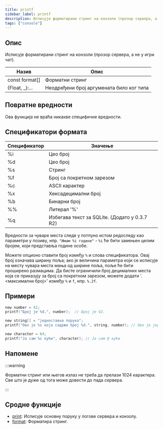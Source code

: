 ```yaml
---
title: printf
sidebar_label: printf
description: Исписује форматирани стринг на конзоли (прозор сервера, а не у игри чат).
tags: ["console"]
---
```


<LowercaseNoteSR />

## Опис

Исписује форматирани стринг на конзоли (прозор сервера, а не у игри чат).

| Назив           | Опис                               |
| -------------- | ----------------------------------------- |
| const format[] | Форматни стринг                         |
| \{Float, _}:... | Неодређени број аргумената било ког типа |

## Повратне вредности

Ова функција не враћа никакве специфичне вредности.

## Спецификатори формата

| Спецификатор | Значење                                       |
| --------- | --------------------------------------------- |
| %i        | Цео број                                       |
| %d        | Цео број                                       |
| %s        | Стринг                                        |
| %f        | Број са покретном зарезом                     |
| %c        | ASCII карактер                                |
| %x        | Хексадецимални број                           |
| %b        | Бинарни број                                  |
| %%        | Литерал '%'                                   |
| %q        | Избегава текст за SQLite. (Додато у 0.3.7 R2) |

Вредности за чуваре места следе у потпуно истом редоследу као параметри у позиву, нпр. `"Имам %i године"` - `%i` ће бити замењен целим бројем, који представља године особе.

Можете опционо ставити број између `%` и слова спецификатора. Овај број означава ширину поља; ако је величина параметра који се исписује на месту чувара места мања од ширине поља, поље ће бити проширено размацима. Да бисте ограничили број децималних места која се приказују за број са покретном зарезом, можете додати '.\<максимални број\>' између `%` и `f`, нпр. `%.2f`.

## Примери

```c
new number = 42;
printf("Број је %d.", number);  // Број је 42.

new string[] = "једноставна порука";
printf("Ово је %s која садржи број %d.", string, number); // Ово је једноставна порука која садржи број 42.

new character = 64;
printf("Ја сам %c кући", character); // Ја сам @ кући
```

## Напомене

:::warning 

Форматни стринг или његов излаз не треба да прелази 1024 карактера. Све што је дуже од тога може довести до пада сервера. 

:::

## Сродне функције

- [print](print): Исписује основну поруку у логове сервера и конзолу.
- [format](format): Форматира стринг.